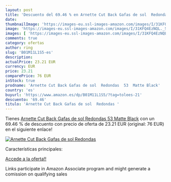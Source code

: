 ```yaml
---
layout: post
title: 'Descuento del 69.46 % en Arnette Cut Back Gafas de sol  Redondas '
date: 
thumbnailImage: 'https://images-eu.ssl-images-amazon.com/images/I/31KFQ4EzNQL._SL200_.jpg'
image: 'https://images-eu.ssl-images-amazon.com/images/I/31KFQ4EzNQL._SL200_.jpg'
images: [ 'https://images-eu.ssl-images-amazon.com/images/I/31KFQ4EzNQL._SL200_.jpg' ]
comments: true
category: ofertas
author: ring
slug: 'B01M11L1S5-es'
description:
actualPrice: 23.21 EUR
currency: EUR
price: 23.21
comparePrice: 76 EUR
inStock: true
prodname: 'Arnette Cut Back Gafas de sol  Redondas  53  Matte Black'
country: 'es'
buyurl: 'https://www.amazon.es/dp/B01M11L1S5/?tag=tolees-21'
descuento: '69.46'
titulo: 'Arnette Cut Back Gafas de sol  Redondas '
---
```


Tienes [Arnette Cut Back Gafas de sol  Redondas  53  Matte Black](https://www.amazon.es/dp/B01M11L1S5/?tag=tolees-21) con un 69.46 % de descuento con precio de oferta de 23.21 EUR (original: 76 EUR) en el siguiente enlace!

[![Arnette Cut Back Gafas de sol  Redondas ](https://images-eu.ssl-images-amazon.com/images/I/31KFQ4EzNQL._SL200_.jpg)](https://www.amazon.es/dp/B01M11L1S5/?tag=tolees-21)

Características principales:


[Accede a la oferta!!](https://www.amazon.es/dp/B01M11L1S5/?tag=tolees-21)

Links participate in Amazon Associate program and might generate a comission on qualifying sales


